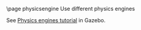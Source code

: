 \page physicsengine Use different physics engines

See [Physics engines tutorial](https://ignitionrobotics.org/api/gazebo/3.8/physics.html) in Gazebo.
